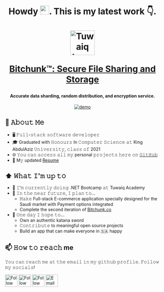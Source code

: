 <h1 align="center">
Howdy <img src="https://github.com/TheDudeThatCode/TheDudeThatCode/blob/master/Assets/Hi.gif" width="29px">. This is my latest work 👇.
<br/>
<br/>
<a href="https://bitchunk.co/" target="_blank"><img src="https://raw.githubusercontent.com/YounesAlturkey/bitchunk/main/frontend/public/logo.png" alt="Tuwaiq Logo" width="80"/></a>

<a href="https://bitchunk.co/" target="_blank">Bitchunk™: Secure File Sharing and Storage</a>

</h1>
<h4 align="center">Accurate data sharding, random distribution, and encryption service.</h4>


<p align="center">
  <a href="https://bitchunk.co/" target="_blank"><img src="https://raw.githubusercontent.com/YounesAlturkey/bitchunk/main/frontend/src/assets/img/demo.gif" alt="demo"/></a>
</p> 

## :book: 𝙰𝚋𝚘𝚞𝚝 𝙼𝚎
- 🖥 𝙵𝚞𝚕𝚕-𝚜𝚝𝚊𝚌𝚔 𝚜𝚘𝚏𝚝𝚠𝚊𝚛𝚎 𝚍𝚎𝚟𝚎𝚕𝚘𝚙𝚎𝚛
- 🎓 Graduated with 𝙷𝚘𝚗𝚘𝚞𝚛𝚜 In 𝙲𝚘𝚖𝚙𝚞𝚝𝚎𝚛 𝚂𝚌𝚒𝚎𝚗𝚌𝚎 𝚊𝚝 King AbdulAziz 𝚄𝚗𝚒𝚟𝚎𝚛𝚜𝚒𝚝𝚢, 𝚌𝚕𝚊𝚜𝚜 𝚘𝚏 2021
- 🌐 𝚈𝚘𝚞 𝚌𝚊𝚗 𝚊𝚌𝚌𝚎𝚜𝚜 𝚊𝚕𝚕 𝚖𝚢 personal 𝚙𝚛𝚘𝚓𝚎𝚌𝚝𝚜 𝚑𝚎𝚛𝚎 𝚘𝚗 [𝙶𝚒𝚝𝙷𝚞𝚋](https://github.com/younes-alturkey)
- 📝 M𝚢 updated [Resume](https://younesalturkey.sa/younes-alturkey-resume.pdf)

## ⬆ 𝚆𝚑𝚊𝚝 𝙸'𝚖 𝚞𝚙 𝚝𝚘
- 🔨 𝙸'𝚖 𝚌𝚞𝚛𝚛𝚎𝚗𝚝𝚕𝚢 𝚍𝚘𝚒𝚗𝚐 .NET Bootcamp 𝚊𝚝 Tuwaiq Academy
- 🎯 𝙸𝚗 𝚝𝚑𝚎 𝚗𝚎𝚊𝚛 𝚏𝚞𝚝𝚞𝚛𝚎, 𝙸 𝚙𝚕𝚊𝚗 𝚝𝚘...
	- 𝙼𝚊𝚔𝚎 Full-stack E-commerce application specially designed for the Saudi market with Payment options integrated
	- Complete the second iteration of [Bitchunk.co](https://bitchunk.co)
- 🤞 𝙾𝚗𝚎 𝚍𝚊𝚢 𝙸 𝚑𝚘𝚙𝚎 𝚝𝚘...
	- Own an authentic katana sword
	- 𝙲𝚘𝚗𝚝𝚛𝚒𝚋𝚞𝚝𝚎 to meaningful open source projects
	- Build an app that can make everyone in 🇸🇦 happy

## 📫 𝙷𝚘𝚠 𝚝𝚘 𝚛𝚎𝚊𝚌𝚑 me
𝚈𝚘𝚞 𝚌𝚊𝚗 𝚛𝚎𝚊𝚌𝚑 𝚖𝚎 𝚊𝚝 𝚝𝚑𝚎 𝚎𝚖𝚊𝚒𝚕 𝚒𝚗 𝚖𝚢 𝚐𝚒𝚝𝚑𝚞𝚋 𝚙𝚛𝚘𝚏𝚒𝚕𝚎. 𝙵𝚘𝚕𝚕𝚘𝚠 𝚖𝚢 𝚜𝚘𝚌𝚒𝚊𝚕𝚜!

[<img src="https://raw.githubusercontent.com/Raymo111/Raymo111/master/socials/linkedin.png" height="40em" align="center" alt="Follow Younes on LinkedIn" title="Follow Younes on LinkedIn"/>](https://www.linkedin.com/in/younes-alturkey)
[<img src="https://raw.githubusercontent.com/Raymo111/Raymo111/master/socials/twitter.svg" height="40em" align="center" alt="Follow Younes on Twitter" title="Follow Younes on Twitter"/>](https://twitter.com/younes_alturkey)
[<img src="https://upload.wikimedia.org/wikipedia/commons/2/26/Spotify_logo_with_text.svg" height="40em" align="center" alt="Follow Younes on Spotify" title="Follow Younes on Spotify"/>](https://open.spotify.com/user/e5n7a9dm50233an41q324sav7)
[<img src="https://img.icons8.com/nolan/64/email.png" height="40em" align="center" alt="Email Younes" title="Email Younes Alturkey"/>](mailto:hi@younesalturkey.sa)
